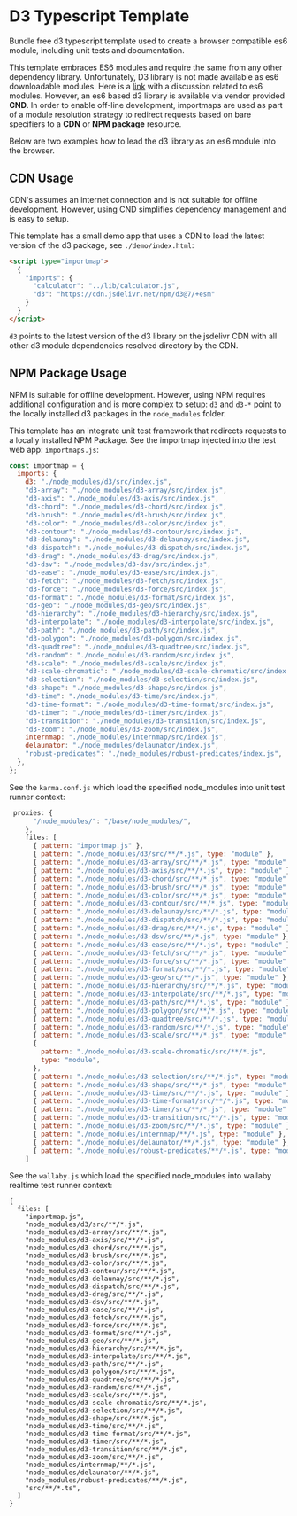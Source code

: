 # D3 Typescript Template

Bundle free d3 typescript template used to create a browser compatible es6 module, including unit tests and documentation.

This template embraces ES6 modules and require the same from any other dependency library.
Unfortunately, D3 library is not made available as es6 downloadable modules. Here is a [link](https://github.com/d3/d3/issues/3597) with a discussion related to es6 modules. However, an es6 based d3 library is available via vendor provided **CND**. In order to enable off-line development, importmaps are used as part of a module resolution strategy to redirect requests based on bare specifiers to a **CDN** or **NPM package** resource.

Below are two examples how to lead the d3 library as an es6 module into the browser.

## CDN Usage

CDN's assumes an internet connection and is not suitable for offline development. However, using CND simplifies dependency management and is easy to setup.

This template has a small demo app that uses a CDN to load the latest version of the d3 package, see `./demo/index.html`:

```html
<script type="importmap">
  {
    "imports": {
      "calculator": "../lib/calculator.js",
      "d3": "https://cdn.jsdelivr.net/npm/d3@7/+esm"
    }
  }
</script>
```

`d3` points to the latest version of the d3 library on the jsdelivr CDN with all other d3 module dependencies resolved directory by the CDN.

## NPM Package Usage

NPM is suitable for offline development. However, using NPM requires additional configuration and is more complex to setup: `d3` and `d3-*` point to the locally installed d3 packages in the `node_modules` folder.

This template has an integrate unit test framework that redirects requests to a locally installed NPM Package. See the importmap injected into the test web app: `importmaps.js`:

```js
const importmap = {
  imports: {
    d3: "./node_modules/d3/src/index.js",
    "d3-array": "./node_modules/d3-array/src/index.js",
    "d3-axis": "./node_modules/d3-axis/src/index.js",
    "d3-chord": "./node_modules/d3-chord/src/index.js",
    "d3-brush": "./node_modules/d3-brush/src/index.js",
    "d3-color": "./node_modules/d3-color/src/index.js",
    "d3-contour": "./node_modules/d3-contour/src/index.js",
    "d3-delaunay": "./node_modules/d3-delaunay/src/index.js",
    "d3-dispatch": "./node_modules/d3-dispatch/src/index.js",
    "d3-drag": "./node_modules/d3-drag/src/index.js",
    "d3-dsv": "./node_modules/d3-dsv/src/index.js",
    "d3-ease": "./node_modules/d3-ease/src/index.js",
    "d3-fetch": "./node_modules/d3-fetch/src/index.js",
    "d3-force": "./node_modules/d3-force/src/index.js",
    "d3-format": "./node_modules/d3-format/src/index.js",
    "d3-geo": "./node_modules/d3-geo/src/index.js",
    "d3-hierarchy": "./node_modules/d3-hierarchy/src/index.js",
    "d3-interpolate": "./node_modules/d3-interpolate/src/index.js",
    "d3-path": "./node_modules/d3-path/src/index.js",
    "d3-polygon": "./node_modules/d3-polygon/src/index.js",
    "d3-quadtree": "./node_modules/d3-quadtree/src/index.js",
    "d3-random": "./node_modules/d3-random/src/index.js",
    "d3-scale": "./node_modules/d3-scale/src/index.js",
    "d3-scale-chromatic": "./node_modules/d3-scale-chromatic/src/index.js",
    "d3-selection": "./node_modules/d3-selection/src/index.js",
    "d3-shape": "./node_modules/d3-shape/src/index.js",
    "d3-time": "./node_modules/d3-time/src/index.js",
    "d3-time-format": "./node_modules/d3-time-format/src/index.js",
    "d3-timer": "./node_modules/d3-timer/src/index.js",
    "d3-transition": "./node_modules/d3-transition/src/index.js",
    "d3-zoom": "./node_modules/d3-zoom/src/index.js",
    internmap: "./node_modules/internmap/src/index.js",
    delaunator: "./node_modules/delaunator/index.js",
    "robust-predicates": "./node_modules/robust-predicates/index.js",
  },
};
```

See the `karma.conf.js` which load the specified node_modules into unit test runner context:

```js
 proxies: {
      "/node_modules/": "/base/node_modules/",
    },
    files: [
      { pattern: "importmap.js" },
      { pattern: "./node_modules/d3/src/**/*.js", type: "module" },
      { pattern: "./node_modules/d3-array/src/**/*.js", type: "module" },
      { pattern: "./node_modules/d3-axis/src/**/*.js", type: "module" },
      { pattern: "./node_modules/d3-chord/src/**/*.js", type: "module" },
      { pattern: "./node_modules/d3-brush/src/**/*.js", type: "module" },
      { pattern: "./node_modules/d3-color/src/**/*.js", type: "module" },
      { pattern: "./node_modules/d3-contour/src/**/*.js", type: "module" },
      { pattern: "./node_modules/d3-delaunay/src/**/*.js", type: "module" },
      { pattern: "./node_modules/d3-dispatch/src/**/*.js", type: "module" },
      { pattern: "./node_modules/d3-drag/src/**/*.js", type: "module" },
      { pattern: "./node_modules/d3-dsv/src/**/*.js", type: "module" },
      { pattern: "./node_modules/d3-ease/src/**/*.js", type: "module" },
      { pattern: "./node_modules/d3-fetch/src/**/*.js", type: "module" },
      { pattern: "./node_modules/d3-force/src/**/*.js", type: "module" },
      { pattern: "./node_modules/d3-format/src/**/*.js", type: "module" },
      { pattern: "./node_modules/d3-geo/src/**/*.js", type: "module" },
      { pattern: "./node_modules/d3-hierarchy/src/**/*.js", type: "module" },
      { pattern: "./node_modules/d3-interpolate/src/**/*.js", type: "module" },
      { pattern: "./node_modules/d3-path/src/**/*.js", type: "module" },
      { pattern: "./node_modules/d3-polygon/src/**/*.js", type: "module" },
      { pattern: "./node_modules/d3-quadtree/src/**/*.js", type: "module" },
      { pattern: "./node_modules/d3-random/src/**/*.js", type: "module" },
      { pattern: "./node_modules/d3-scale/src/**/*.js", type: "module" },
      {
        pattern: "./node_modules/d3-scale-chromatic/src/**/*.js",
        type: "module",
      },
      { pattern: "./node_modules/d3-selection/src/**/*.js", type: "module" },
      { pattern: "./node_modules/d3-shape/src/**/*.js", type: "module" },
      { pattern: "./node_modules/d3-time/src/**/*.js", type: "module" },
      { pattern: "./node_modules/d3-time-format/src/**/*.js", type: "module" },
      { pattern: "./node_modules/d3-timer/src/**/*.js", type: "module" },
      { pattern: "./node_modules/d3-transition/src/**/*.js", type: "module" },
      { pattern: "./node_modules/d3-zoom/src/**/*.js", type: "module" },
      { pattern: "./node_modules/internmap/**/*.js", type: "module" },
      { pattern: "./node_modules/delaunator/**/*.js", type: "module" },
      { pattern: "./node_modules/robust-predicates/**/*.js", type: "module" }
    ]
```

See the `wallaby.js` which load the specified node_modules into wallaby realtime test runner context:

```
{
  files: [
    "importmap.js",
    "node_modules/d3/src/**/*.js",
    "node_modules/d3-array/src/**/*.js",
    "node_modules/d3-axis/src/**/*.js",
    "node_modules/d3-chord/src/**/*.js",
    "node_modules/d3-brush/src/**/*.js",
    "node_modules/d3-color/src/**/*.js",
    "node_modules/d3-contour/src/**/*.js",
    "node_modules/d3-delaunay/src/**/*.js",
    "node_modules/d3-dispatch/src/**/*.js",
    "node_modules/d3-drag/src/**/*.js",
    "node_modules/d3-dsv/src/**/*.js",
    "node_modules/d3-ease/src/**/*.js",
    "node_modules/d3-fetch/src/**/*.js",
    "node_modules/d3-force/src/**/*.js",
    "node_modules/d3-format/src/**/*.js",
    "node_modules/d3-geo/src/**/*.js",
    "node_modules/d3-hierarchy/src/**/*.js",
    "node_modules/d3-interpolate/src/**/*.js",
    "node_modules/d3-path/src/**/*.js",
    "node_modules/d3-polygon/src/**/*.js",
    "node_modules/d3-quadtree/src/**/*.js",
    "node_modules/d3-random/src/**/*.js",
    "node_modules/d3-scale/src/**/*.js",
    "node_modules/d3-scale-chromatic/src/**/*.js",
    "node_modules/d3-selection/src/**/*.js",
    "node_modules/d3-shape/src/**/*.js",
    "node_modules/d3-time/src/**/*.js",
    "node_modules/d3-time-format/src/**/*.js",
    "node_modules/d3-timer/src/**/*.js",
    "node_modules/d3-transition/src/**/*.js",
    "node_modules/d3-zoom/src/**/*.js",
    "node_modules/internmap/**/*.js",
    "node_modules/delaunator/**/*.js",
    "node_modules/robust-predicates/**/*.js",
    "src/**/*.ts",
  ]
}
```

